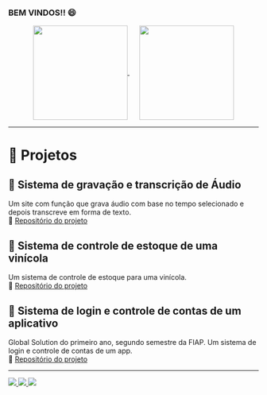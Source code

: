 ### BEM VINDOS!! 😄

<div align="center">
  <a href="https://github.com/anuraghazra/github-readme-stats" style="margin-right: 20px;">
    <img height="190" align="center" src="https://github-readme-stats.vercel.app/api?username=luigiferrarasinno&show_icons=true&theme=radical&rank_icon=github" />
  </a>
  <a href="https://github.com/anuraghazra/convoychat">
    <img height="190" align="center" src="https://github-readme-stats.vercel.app/api/top-langs?username=luigiferrarasinno&layout=compact&langs_count=8&card_width=320&show_icons=true&theme=radical" />
  </a>
</div>

---

<h1>🚀 Projetos</h1>

<h2>💯 Sistema de gravação e transcrição de Áudio</h2>
<p>
  Um site com função que grava áudio com base no tempo selecionado e depois transcreve em forma de texto.
  <br/>
  🔗 <a href="https://github.com/luigiferrarasinno/transcri-o-de-audio-" target="_blank">Repositório do projeto</a>
</p>

<h2>🍷 Sistema de controle de estoque de uma vinícola</h2>
<p>
  Um sistema de controle de estoque para uma vinícola.
  <br/>
  🔗 <a href="https://github.com/luigiferrarasinno/cp1_segundo.semestre.py" target="_blank">Repositório do projeto</a>
</p>

<h2>📱 Sistema de login e controle de contas de um aplicativo</h2>
<p>
  Global Solution do primeiro ano, segundo semestre da FIAP. Um sistema de login e controle de contas de um app.
  <br/>
  🔗 <a href="https://github.com/luigiferrarasinno/gs-py" target="_blank">Repositório do projeto</a>
</p>

---


<div> 
 <a href="mailto:luigi.ferrara.2a@gmail.com"><img src="https://img.shields.io/badge/-Gmail-%23333?style=for-the-badge&logo=gmail&logoColor=white" target="_blank">
</a>
<a href="https://www.linkedin.com/in/luigi-ferrara-052899269/" target="_blank"><img src="https://img.shields.io/badge/-LinkedIn-%230077B5?style=for-the-badge&logo=linkedin&logoColor=white" target="_blank">
<a href="https://sinno-tech-resume-hub.vercel.app/" target="_blank"><img src="https://img.shields.io/badge/-Portfólio-%2300C896?style=for-the-badge&logo=vercel&logoColor=white">
</a>


